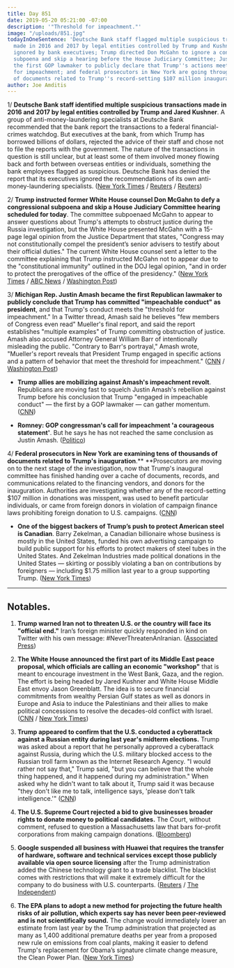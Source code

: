 ```yaml
---
title: Day 851
date: 2019-05-20 05:21:00 -07:00
description: '"Threshold for impeachment."'
image: "/uploads/851.jpg"
todayInOneSentence: 'Deutsche Bank staff flagged multiple suspicious transactions
  made in 2016 and 2017 by legal entities controlled by Trump and Kushner that were
  ignored by bank executives; Trump directed Don McGahn to ignore a congressional
  subpoena and skip a hearing before the House Judiciary Committee; Justin Amash became
  the first GOP lawmaker to publicly declare that Trump''s actions meet the threshold
  for impeachment; and federal prosecutors in New York are going through tens of thousands
  of documents related to Trump''s record-setting $107 million inauguration. '
author: Joe Amditis
---
```


1/ **Deutsche Bank staff identified multiple suspicious transactions made in 2016 and 2017 by legal entities controlled by Trump and Jared Kushner**. A group of anti-money-laundering specialists at Deutsche Bank recommended that the bank report the transactions to a federal financial-crimes watchdog. But executives at the bank, from which Trump has borrowed billions of dollars, rejected the advice of their staff and chose not to file the reports with the government. The nature of the transactions in question is still unclear, but at least some of them involved money flowing back and forth between overseas entities or individuals, something the bank employees flagged as suspicious. Deutsche Bank has denied the report that its executives ignored the recommendations of its own anti-money-laundering specialists. ([New York Times](https://www.nytimes.com/2019/05/19/business/deutsche-bank-trump-kushner.html) / [Reuters](https://www.reuters.com/article/us-usa-trump-deutsche-bank-idUSKCN1SP0PB) / [Reuters](https://www.reuters.com/article/us-usa-trump-deutsche-bank-report-idUSKCN1SQ0F8))

2/ **Trump instructed former White House counsel Don McGahn to defy a congressional subpoena and skip a House Judiciary Committee hearing scheduled for today**. The committee subpoenaed McGahn to appear to answer questions about Trump's attempts to obstruct justice during the Russia investigation, but the White House presented McGahn with a 15-page legal opinion from the Justice Department that states, "Congress may not constitutionally compel the president’s senior advisers to testify about their official duties." The current White House counsel sent a letter to the committee explaining that Trump instructed McGahn not to appear due to the "constitutional immunity" outlined in the DOJ legal opinion, "and in order to protect the prerogatives of the office of the presidency." ([New York Times](https://www.nytimes.com/2019/05/20/us/politics/mcgahn-trump-congress.html) / [ABC News](https://abcnews.go.com/Politics/white-house-intends-block-counsel-mcgahn-congressional-testimony/story?id=63155923) / [Washington Post](https://www.washingtonpost.com/politics/white-house-intends-to-block-former-counsel-mcgahn-from-testifying-to-congress/2019/05/20/47f61f94-7b1b-11e9-a5b3-34f3edf1351e_story.html?noredirect=on))

3/ **Michigan Rep. Justin Amash became the first Republican lawmaker to publicly conclude that Trump has committed "impeachable conduct" as president**, and that Trump's conduct meets the "threshold for impeachment." In a Twitter thread, Amash said he believes "few members  of Congress even read" Mueller's final report, and said the report establishes "multiple examples" of Trump committing obstruction of justice. Amash also accused Attorney General William Barr of intentionally misleading the public. "Contrary to Barr's portrayal," Amash wrote, "Mueller's report reveals that President Trump engaged in specific actions and a pattern of behavior that meet the threshold for impeachment." ([CNN](https://www.cnn.com/2019/05/18/politics/justin-amash-trump-impeachable-conduct/index.html) / [Washington Post](https://www.washingtonpost.com/politics/republican-rep-justin-amash-says-trump-should-be-impeached/2019/05/18/be3c3b3c-79a6-11e9-bd25-c989555e7766_story.html?noredirect=on))

* **Trump allies are mobilizing against Amash's impeachment revolt**. Republicans are moving fast to squelch Justin Amash's rebellion against Trump before his conclusion that Trump "engaged in impeachable conduct" — the first by a GOP lawmaker — can gather momentum. ([CNN](https://www.cnn.com/2019/05/20/politics/trump-amash-impeachment-conclusion/index.html))

* **Romney: GOP congressman's call for impeachment 'a courageous statement'**. But he says he has not reached the same conclusion as Justin Amash. ([Politico](https://www.politico.com/story/2019/05/19/mitt-romney-justin-amash-impeachment-trump-1332853))

4/ **Federal prosecutors in New York are examining tens of thousands of documents related to Trump's inauguration**.** **Prosecutors are moving on to the next stage of the investigation, now that Trump's inaugural committee has finished handing over a cache of documents, records, and communications related to the financing vendors, and donors for the inauguration. Authorities are investigating whether any of the record-setting $107 million in donations was misspent, was used to benefit particular individuals, or came from foreign donors in violation of campaign finance laws prohibiting foreign donation to U.S. campaigns. ([CNN](https://www.cnn.com/2019/05/20/politics/trump-inaugural-prosecutors-new-york/index.html))

* **One of the biggest backers of Trump’s push to protect American steel is Canadian**. Barry Zekelman, a Canadian billionaire whose business is mostly in the United States, funded his own advertising campaign to build public support for his efforts to protect makers of steel tubes in the United States. And Zekelman Industries made political donations in the United States — skirting or possibly violating a ban on contributions by foreigners — including $1.75 million last year to a group supporting Trump. ([New York Times](https://www.nytimes.com/2019/05/20/us/politics/hes-one-of-the-biggest-backers-of-trumps-push-to-protect-american-steel-and-hes-canadian.html))

---

## Notables.

1. **Trump warned Iran not to threaten U.S. or the country will face its "official end."** Iran’s foreign minister quickly responded in kind on Twitter with his own message: #NeverThreatenAnIranian. ([Associated Press](https://apnews.com/e46d3bdff2bd48d9a6a87a6752e6be6f))

2. **The White House announced the first part of its Middle East peace proposal, which officials are calling an economic "workshop"** that is meant to encourage investment in the West Bank, Gaza, and the region. The effort is being headed by Jared Kushner and White House Middle East envoy Jason Greenblatt. The idea is to secure financial commitments from wealthy Persian Gulf states as well as donors in Europe and Asia to induce the Palestinians and their allies to make political concessions to resolve the decades-old conflict with Israel. ([CNN](https://www.cnn.com/2019/05/19/politics/white-house-middle-east-peace-proposal/index.html) / [New York Times](https://www.nytimes.com/2019/05/19/us/politics/trump-middle-east-peace-plan.html))

3. **Trump appeared to confirm that the U.S. conducted a cyberattack against a Russian entity during last year's midterm elections.** Trump was asked about a report that he personally approved a cyberattack against Russia, during which the U.S. military blocked access to the Russian troll farm known as the Internet Research Agency. "I would rather not say that," Trump said, "but you can believe that the whole thing happened, and it happened during my administration." When asked why he didn't want to talk about it, Trump said it was because "they don't like me to talk, intelligence says, 'please don't talk intelligence.'" ([CNN](https://www.cnn.com/2019/05/19/politics/trump-confirm-cyberattack-russia-midterms/index.html))

4. **The U.S. Supreme Court rejected a bid to give businesses broader rights to donate money to political candidates.** The Court, without comment, refused to question a Massachusetts law that bars for-profit corporations from making campaign donations. ([Bloomberg](https://www.bloomberg.com/news/articles/2019-05-20/supreme-court-rejects-bid-to-let-businesses-donate-to-candidates))

5. **Google suspended all business with Huawei that requires the transfer of hardware, software and technical services except those publicly available via open source licensing** after the Trump administration added the Chinese technology giant to a trade blacklist. The blacklist comes with restrictions that will make it extremely difficult for the company to do business with U.S. counterparts. ([Reuters](https://www.reuters.com/article/us-huawei-tech-alphabet-exclusive-idUSKCN1SP0NB) / [The Independent](https://www.independent.co.uk/life-style/gadgets-and-tech/news/google-huawei-phone-android-updates-trump-block-coverage-a8921621.html))

6. **The EPA plans to adopt a new method for projecting the future health risks of air pollution, which experts say has never been peer-reviewed and is not scientifically sound.** The change would immediately lower an estimate from last year by the Trump administration that projected as many as 1,400 additional premature deaths per year from a proposed new rule on emissions from coal plants, making it easier to defend Trump's replacement for Obama’s signature climate change measure, the Clean Power Plan. ([New York Times](https://www.nytimes.com/2019/05/20/climate/epa-air-pollution-deaths.html))